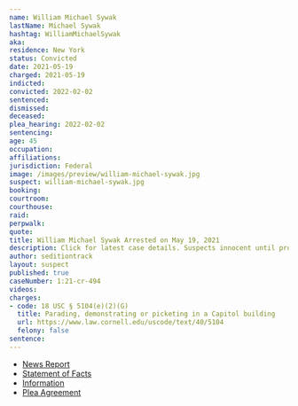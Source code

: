 ```yaml
---
name: William Michael Sywak
lastName: Michael Sywak
hashtag: WilliamMichaelSywak
aka:
residence: New York
status: Convicted
date: 2021-05-19
charged: 2021-05-19
indicted:
convicted: 2022-02-02
sentenced:
dismissed:
deceased:
plea_hearing: 2022-02-02
sentencing:
age: 45
occupation:
affiliations:
jurisdiction: Federal
image: /images/preview/william-michael-sywak.jpg
suspect: william-michael-sywak.jpg
booking:
courtroom:
courthouse:
raid:
perpwalk:
quote:
title: William Michael Sywak Arrested on May 19, 2021
description: Click for latest case details. Suspects innocent until proven guilty.
author: seditiontrack
layout: suspect
published: true
caseNumber: 1:21-cr-494
videos:
charges:
- code: 18 USC § 5104(e)(2)(G)
  title: Parading, demonstrating or picketing in a Capitol building
  url: https://www.law.cornell.edu/uscode/text/40/5104
  felony: false
sentence:
---
```

- [News Report](https://www.wgrz.com/article/news/crime/4-more-people-from-new-york-arrested-in-connection-with-us-captiol-riot/71-3ad4fafb-a9e2-4653-bec2-a0de96ea60de)
- [Statement of Facts](https://www.justice.gov/usao-dc/case-multi-defendant/file/1469611/download)
- [Information](https://www.justice.gov/usao-dc/case-multi-defendant/file/1423511/download)
- [Plea Agreement](https://www.justice.gov/usao-dc/case-multi-defendant/file/1469606/download)
